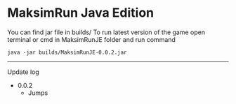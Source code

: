 # MaksimRun Java Edition

You can find jar file in builds/
To run latest version of the game open terminal or cmd in MaksimRunJE folder and run command
```
java -jar builds/MaksimRunJE-0.0.2.jar
```

---

Update log
* 0.0.2
    * Jumps

